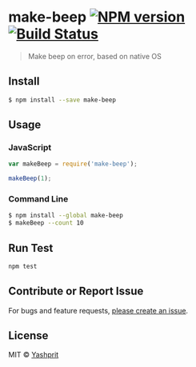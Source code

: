 #  make-beep [![NPM version][npm-image]][npm-url] [![Build Status][travis-image]][travis-url] 

> Make beep on error, based on native OS


## Install

```sh
$ npm install --save make-beep
```


## Usage

### JavaScript

```js
var makeBeep = require('make-beep');

makeBeep(1);
```

### Command Line

```sh
$ npm install --global make-beep
$ makeBeep --count 10
```

## Run Test
```sh
npm test
```

## Contribute or Report Issue
For bugs and feature requests, [please create an issue][issue-url].

## License

MIT © [Yashprit](yashprit.github.io)

[issue-url]: https://github.com/yashprit/make-beep/issues
[npm-url]: https://npmjs.org/package/make-beep
[npm-image]: https://badge.fury.io/js/make-beep.svg
[travis-url]: https://travis-ci.org/yashprit/make-beep
[travis-image]: https://travis-ci.org/yashprit/make-beep.svg?branch=master
